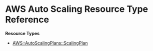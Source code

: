 # AWS Auto Scaling Resource Type Reference<a name="AWS_AutoScalingPlans"></a>

**Resource Types**
+ [AWS::AutoScalingPlans::ScalingPlan](aws-resource-autoscalingplans-scalingplan.md)